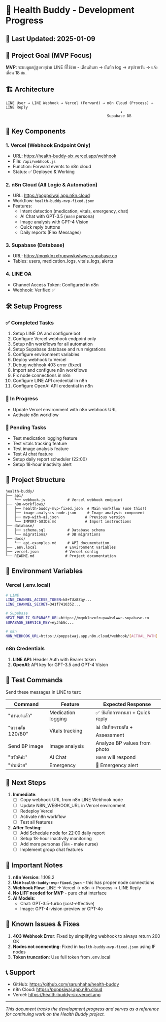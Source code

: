 # 🤖 Health Buddy - Development Progress

## 📅 Last Updated: 2025-01-09

## 🎯 Project Goal (MVP Focus)
**MVP**: ระบบดูแลผู้สูงอายุผ่าน LINE ที่ใช้ง่าย - เตือนกินยา → บันทึก log → สรุปรายวัน → แจ้งเตือน 18 ชม.

## 🏗️ Architecture
```
LINE User → LINE Webhook → Vercel (Forward) → n8n Cloud (Process) → LINE Reply
                                                    ↓
                                              Supabase DB
```

## 🔑 Key Components

### 1. **Vercel** (Webhook Endpoint Only)
- URL: https://health-buddy-six.vercel.app/webhook
- File: `/api/webhook.js`
- Function: Forward events to n8n cloud
- Status: ✅ Deployed & Working

### 2. **n8n Cloud** (All Logic & Automation)  
- URL: https://poppsiwaj.app.n8n.cloud
- Workflow: `health-buddy-mvp-fixed.json`
- Features:
  - Intent detection (medication, vitals, emergency, chat)
  - AI Chat with GPT-3.5 (พลอย persona)
  - Image analysis with GPT-4 Vision
  - Quick reply buttons
  - Daily reports (Flex Messages)

### 3. **Supabase** (Database)
- URL: https://mqxklnzxfrupwwkwlwwc.supabase.co
- Tables: users, medication_logs, vitals_logs, alerts

### 4. **LINE OA**
- Channel Access Token: Configured in n8n
- Webhook: Verified ✅

## 🛠️ Setup Progress

### ✅ Completed Tasks
1. Setup LINE OA and configure bot
2. Configure Vercel webhook endpoint only
3. Setup n8n workflows for all automation
4. Setup Supabase database and run migrations
5. Configure environment variables
6. Deploy webhook to Vercel
7. Debug webhook 403 error (fixed)
8. Import and configure n8n workflows
9. Fix node connections in n8n
10. Configure LINE API credential in n8n
11. Configure OpenAI API credential in n8n

### 🔄 In Progress
- Update Vercel environment with n8n webhook URL
- Activate n8n workflow

### 📝 Pending Tasks
- Test medication logging feature
- Test vitals tracking feature  
- Test image analysis feature
- Test AI chat feature
- Setup daily report scheduler (22:00)
- Setup 18-hour inactivity alert

## 📁 Project Structure
```
health-buddy/
├── api/
│   └── webhook.js          # Vercel webhook endpoint
├── n8n-workflows/
│   ├── health-buddy-mvp-fixed.json  # Main workflow (use this!)
│   ├── image-analysis-node.json     # Image analysis component
│   ├── mvp-with-ai.json            # Previous version
│   └── IMPORT-GUIDE.md             # Import instructions
├── database/
│   ├── schema.sql          # Database schema
│   └── migrations/         # DB migrations
├── docs/
│   └── api-examples.md     # API documentation
├── .env.local             # Environment variables
├── vercel.json            # Vercel config
└── README.md              # Project documentation
```

## 🔐 Environment Variables

### Vercel (.env.local)
```bash
# LINE
LINE_CHANNEL_ACCESS_TOKEN=k8+TUz8Zqy...
LINE_CHANNEL_SECRET=341f7410352...

# Supabase
NEXT_PUBLIC_SUPABASE_URL=https://mqxklnzxfrupwwkwlwwc.supabase.co
SUPABASE_SERVICE_KEY=eyJhbGc...

# n8n
N8N_WEBHOOK_URL=https://poppsiwaj.app.n8n.cloud/webhook/[ACTUAL_PATH]
```

### n8n Credentials
1. **LINE API**: Header Auth with Bearer token
2. **OpenAI**: API key for GPT-3.5 and GPT-4 Vision

## 🧪 Test Commands

Send these messages in LINE to test:

| Command | Feature | Expected Response |
|---------|---------|-------------------|
| "ทานยาแล้ว" | Medication logging | ✅ บันทึกการทานยา + Quick reply |
| "ความดัน 120/80" | Vitals tracking | 📊 บันทึกความดัน + Assessment |
| Send BP image | Image analysis | Analyze BP values from photo |
| "สวัสดีค่ะ" | AI Chat | พลอย will respond |
| "ช่วยด้วย" | Emergency | 🚨 Emergency alert |

## 🚀 Next Steps

1. **Immediate**:
   - [ ] Copy webhook URL from n8n LINE Webhook node
   - [ ] Update N8N_WEBHOOK_URL in Vercel environment
   - [ ] Redeploy Vercel
   - [ ] Activate n8n workflow
   - [ ] Test all features

2. **After Testing**:
   - [ ] Add Schedule node for 22:00 daily report
   - [ ] Setup 18-hour inactivity monitoring
   - [ ] Add more personas (โอ๊ต - male nurse)
   - [ ] Implement group chat features

## 📌 Important Notes

1. **n8n Version**: 1.108.2
2. **Use `health-buddy-mvp-fixed.json`** - this has proper node connections
3. **Webhook Flow**: LINE → Vercel → n8n → Process → LINE Reply
4. **No LIFF needed for MVP** - pure chat interface
5. **AI Models**:
   - Chat: GPT-3.5-turbo (cost-effective)
   - Image: GPT-4-vision-preview or GPT-4o

## 🐛 Known Issues & Fixes

1. **403 Webhook Error**: Fixed by simplifying webhook to always return 200 OK
2. **Nodes not connecting**: Fixed in `health-buddy-mvp-fixed.json` using IF nodes
3. **Token truncation**: Use full token from .env.local

## 📞 Support

- GitHub: https://github.com/sarunhaha/health-buddy
- n8n Cloud: https://poppsiwaj.app.n8n.cloud
- Vercel: https://health-buddy-six.vercel.app

---
*This document tracks the development progress and serves as a reference for continuing work on the Health Buddy project.*
